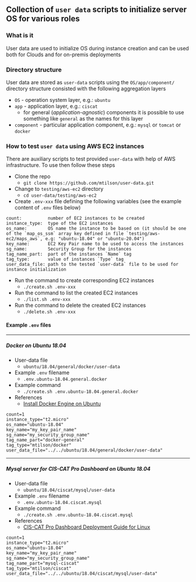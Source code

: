 ## Collection of `user data` scripts to initialize server OS for various roles

### What is it

User data are used to initialize OS during instance creation and can be used both for Clouds and for on-premis deployments

### Directory structure

User data are stored as `user-data` scripts using the `OS/app/component/` directory structure consisted with the following aggregation layers

* `OS` - operation system layer, e.g.: `ubuntu`
* `app` - application layer, e.g.: `ciscat`
  * for general (*application-agnostic*) components it is possible to use something like `general` as the names for this layer
* `component` - particular application component, e.g.: `mysql` or `tomcat` or `docker`

### How to test `user data` using AWS EC2 instances

There are auxiliary scripts to test provided `user-data` with help of AWS infrastructure. To use then follow these steps

* Clone the repo
  * `git clone https://github.com/mtilson/user-data.git`
* Change to `testing/aws-ec2` directory
  * `cd user-data/testing/aws-ec2`
* Create `.env-xxx` file defining the following variables (see the example content of `.env` files below)

```
count:          number of EC2 instances to be created
instance_type:  type of the EC2 instances
os_name:        OS name the instance to be based on (it should be one of the `map_os_ssm` array key defined in file `testing/aws-ec2/maps_aws`, e.g: "ubuntu-18.04" or "ubuntu-20.04")
key_name:       EC2 Key Pair name to be used to access the instances
sg_name:        Security Group for the instances
tag_name_part:  part of the instances `Name` tag
tag_type:       value of instances `Type` tag
user_data_file: path to the tested `user-data` file to be used for instance initialization
```

* Run the command to create corresponding EC2 instances
  * `./create.sh .env-xxx`
* Run the command to list the created EC2 instances
  * `./list.sh .env-xxx`
* Run the command to delete the created EC2 instances
  * `./delete.sh .env-xxx`

#### Example `.env` files

---
##### Docker on Ubuntu 18.04

* User-data file
  * `ubuntu/18.04/general/docker/user-data`
* Example `.env` filename
  * `.env.ubuntu-18.04.general.docker`
* Example command
  * `./create.sh .env.ubuntu-18.04.general.docker`
* References
  * [Install Docker Engine on Ubuntu](https://docs.docker.com/engine/install/ubuntu/)

```
count=1
instance_type="t2.micro"
os_name="ubuntu-18.04"
key_name="my_key_pair_name"
sg_name="my_security_group_name"
tag_name_part="docker-general"
tag_type="mtilson/docker"
user_data_file="../../ubuntu/18.04/general/docker/user-data"
```

---
##### Mysql server for CIS-CAT Pro Dashboard on Ubuntu 18.04

* User-data file
  * `ubuntu/18.04/ciscat/mysql/user-data`
* Example `.env` filename
  * `.env.ubuntu-18.04.ciscat.mysql`
* Example command
  * `./create.sh .env.ubuntu-18.04.ciscat.mysql`
* References
  * [CIS-CAT Pro Dashboard Deployment Guide for Linux](https://cis-cat-pro-dashboard.readthedocs.io/en/stable/source/Dashboard%20Deployment%20Guide%20for%20Linux/)

```
count=1
instance_type="t2.micro"
os_name="ubuntu-18.04"
key_name="my_key_pair_name"
sg_name="my_security_group_name"
tag_name_part="mysql-ciscat"
tag_type="mtilson/ciscat"
user_data_file="../../ubuntu/18.04/ciscat/mysql/user-data"
```
